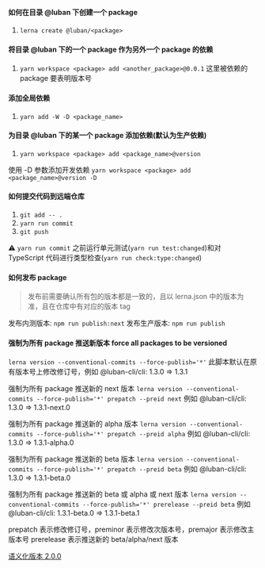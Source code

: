 #### 如何在目录 @luban 下创建一个 package
1. `lerna create @luban/<package>`

#### 将目录 @luban 下的一个 package 作为另外一个 package 的依赖
1. `yarn workspace <package> add <another_package>@0.0.1`
这里被依赖的 package 要表明版本号

#### 添加全局依赖
1. `yarn add -W -D <package_name>`

#### 为目录 @luban 下的某一个 package 添加依赖(默认为生产依赖)
1. `yarn workspace <package> add <package_name>@version`

使用 -D 参数添加开发依赖 `yarn workspace <package> add <package_name>@version -D`

#### 如何提交代码到远端仓库
1. `git add -- .`
2. `yarn run commit`
3. `git push`

⚠️ `yarn run commit` 之前运行单元测试(`yarn run test:changed`)和对 TypeScript 代码进行类型检查(`yarn run check:type:changed`)


#### 如何发布 package
> 发布前需要确认所有包的版本都是一致的，且以 lerna.json 中的版本为准，且在仓库中有对应的版本 tag

发布内测版本: `npm run publish:next`
发布生产版本: `npm run publish`

#### 强制为所有 package 推送新版本 force all packages to be versioned

`lerna version --conventional-commits --force-publish='*'`
此脚本默认在原有版本号上修改修订号，例如 @luban-cli/cli: 1.3.0 => 1.3.1

强制为所有 package 推送新的 next 版本
`lerna version --conventional-commits --force-publish='*' prepatch --preid next`
例如  @luban-cli/cli: 1.3.0 => 1.3.1-next.0

强制为所有 package 推送新的 alpha 版本
`lerna version --conventional-commits --force-publish='*' prepatch --preid alpha`
例如  @luban-cli/cli: 1.3.0 => 1.3.1-alpha.0

强制为所有 package 推送新的 beta 版本
`lerna version --conventional-commits --force-publish='*' prepatch --preid beta`
例如  @luban-cli/cli: 1.3.0 => 1.3.1-beta.0

强制为所有 package 推送新的 beta 或 alpha 或 next 版本
`lerna version --conventional-commits --force-publish='*' prerelease --preid beta`
例如 @luban-cli/cli: 1.3.1-beta.0 => 1.3.1-beta.1

prepatch 表示修改修订号，preminor 表示修改次版本号，premajor 表示修改主版本号
prerelease 表示推送新的 beta/alpha/next 版本 

[语义化版本 2.0.0](https://semver.org/lang/zh-CN/)
